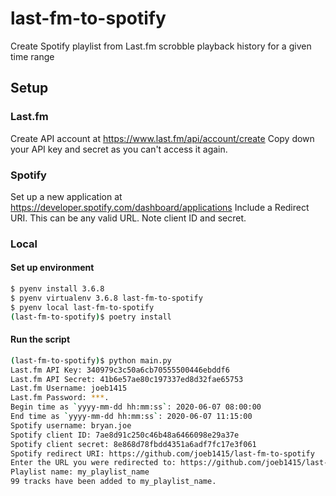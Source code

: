 # last-fm-to-spotify
Create Spotify playlist from Last.fm scrobble playback history for a given time range

## Setup

### Last.fm

Create API account at https://www.last.fm/api/account/create 
Copy down your API key and secret as you can't access it again.

### Spotify

Set up a new application at https://developer.spotify.com/dashboard/applications
Include a Redirect URI. This can be any valid URL. 
Note client ID and secret. 

### Local

#### Set up environment

```bash
$ pyenv install 3.6.8
$ pyenv virtualenv 3.6.8 last-fm-to-spotify
$ pyenv local last-fm-to-spotify
(last-fm-to-spotify)$ poetry install
```

#### Run the script

```bash
(last-fm-to-spotify)$ python main.py
Last.fm API Key: 340979c3c50a6cb70555500446ebddf6
Last.fm API Secret: 41b6e57ae80c197337ed8d32fae65753
Last.fm Username: joeb1415
Last.fm Password: ***.
Begin time as `yyyy-mm-dd hh:mm:ss`: 2020-06-07 08:00:00
End time as `yyyy-mm-dd hh:mm:ss`: 2020-06-07 11:15:00
Spotify username: bryan.joe
Spotify client ID: 7ae8d91c250c46b48a6466098e29a37e
Spotify client secret: 8e868d78fbdd4351a6adf7fc17e3f061
Spotify redirect URI: https://github.com/joeb1415/last-fm-to-spotify
Enter the URL you were redirected to: https://github.com/joeb1415/last-fm-to-spotify?code=some_long_code [enter full URL from browser here]
Playlist name: my_playlist_name
99 tracks have been added to my_playlist_name.
```
